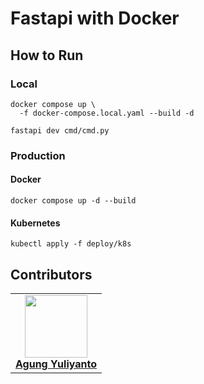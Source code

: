 Fastapi with Docker
================================


## How to Run

### Local
```shell
docker compose up \
  -f docker-compose.local.yaml --build -d
  
fastapi dev cmd/cmd.py
```

### Production

#### Docker
```shell
docker compose up -d --build
```

#### Kubernetes
```shell
kubectl apply -f deploy/k8s
```

## Contributors
<table>
  <tr>
    <td align="center">
      <a href="https://www.linkedin.com/in/agung96tm/">
        <img src="https://avatars.githubusercontent.com/u/1901484?v=4" width="100px;" alt=""/><br />
        <b>Agung Yuliyanto</b><br>
      </a>
    </td>
  </tr>
</table>

